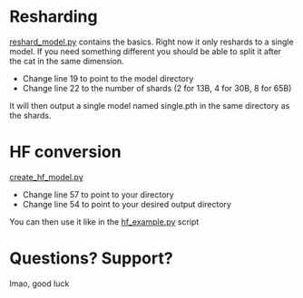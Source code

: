 # Resharding

[reshard_model.py](reshard_model.py) contains the basics.
Right now it only reshards to a single model. If you need something different you should be able
to split it after the cat in the same dimension.

- Change line 19 to point to the model directory
- Change line 22 to the number of shards (2 for 13B, 4 for 30B, 8 for 65B)

It will then output a single model named single.pth in the same directory as the shards.

# HF conversion
[create_hf_model.py](create_hf_model.py)

- Change line 57 to point to your directory
- Change line 54 to point to your desired output directory

You can then use it like in the [hf_example.py](hf_example.py) script

# Questions? Support?

lmao, good luck